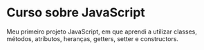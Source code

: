 # Curso sobre JavaScript
Meu primeiro projeto JavaScript, em que aprendi a utilizar classes, métodos, atributos, heranças, getters, setter e constructors.
